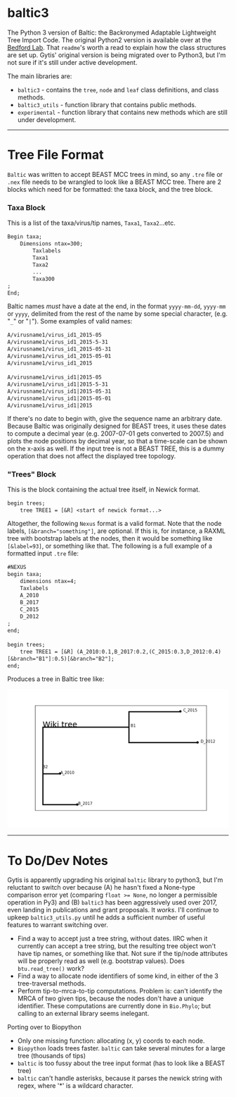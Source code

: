 # baltic3
The Python 3 version of Baltic: the Backronymed Adaptable Lightweight Tree Import Code. The original Python2 version is available over at the [Bedford Lab](https://github.com/blab/baltic). That `readme`'s worth a read to explain how the class structures are set up. Gytis' original version is being migrated over to Python3, but I'm not sure if it's still under active development.

The main libraries are:

* `baltic3` - contains the `tree`, `node` and `leaf` class definitions, and class methods.
* `baltic3_utils` - function library that contains public methods.
* `experimental` - function library that contains new methods which are still under development.

---
# Tree File Format
`Baltic` was written to accept BEAST MCC trees in mind, so any `.tre` file or `.nex` file needs to be wrangled to look like a BEAST MCC tree. There are 2 blocks which need for be formatted: the taxa block, and the tree block.

### Taxa Block

This is a list of the taxa/virus/tip names, `Taxa1`, `Taxa2`...etc.

```
Begin taxa;
    Dimensions ntax=300;
        Taxlabels
        Taxa1
        Taxa2
        ...
        Taxa300
;
End;
```

Baltic names *must* have a date at the end, in the format `yyyy-mm-dd`, `yyyy-mm` or `yyyy`, delimited from the rest of the name by some special character, (e.g. "`_`" or "`|`"). Some examples of valid names:

```
A/virusname1/virus_id1_2015-05
A/virusname1/virus_id1_2015-5-31
A/virusname1/virus_id1_2015-05-31
A/virusname1/virus_id1_2015-05-01
A/virusname1/virus_id1_2015

A/virusname1/virus_id1|2015-05
A/virusname1/virus_id1|2015-5-31
A/virusname1/virus_id1|2015-05-31
A/virusname1/virus_id1|2015-05-01
A/virusname1/virus_id1|2015
```

If there's no date to begin with, give the sequence name an arbitrary date. Because Baltic was originally designed for BEAST trees, it uses these dates to compute a decimal year (e.g. 2007-07-01 gets converted to 2007.5) and plots the node positions by decimal year, so that a time-scale can be shown on the x-axis as well. If the input tree is not a BEAST TREE, this is a dummy operation that does not affect the displayed tree topology.

### "Trees" Block
This is the block containing the actual tree itself, in Newick format.

```
begin trees;
    tree TREE1 = [&R] <start of newick format...>
```

Altogether, the following `Nexus` format is a valid format. Note that the node labels, `[&branch="something"]`, are optional. If this is, for instance, a RAXML tree with bootstrap labels at the nodes, then it would be something like `[&label=93]`, or something like that. The following is a full example of a formatted input `.tre` file:

```
#NEXUS
begin taxa;
    dimensions ntax=4;
	Taxlabels
	A_2010
	B_2017
	C_2015
	D_2012
;
end;

begin trees;
    tree TREE1 = [&R] (A_2010:0.1,B_2017:0.2,(C_2015:0.3,D_2012:0.4)[&branch="B1"]:0.5)[&branch="B2"];
end;
```

Produces a tree in Baltic tree like:

![Image of Wikitree](https://github.com/Don86/baltic3/blob/master/assets/wiki_tree.png)

---
# To Do/Dev Notes

Gytis is apparently upgrading his original `baltic` library to python3, but I'm reluctant to switch over because (A)
he hasn't fixed a None-type comparison error yet (comparing `float >= None`, no longer a permissible operation in Py3) and (B) `baltic3` has been aggressively used over 2017, even landing in publications and grant proposals. It _works_. I'll continue to upkeep `baltic3_utils.py` until he adds a sufficient number of useful features to warrant switching over.

 - Find a way to accept just a tree string, without dates. IIRC when it currently can accept a tree string, but the resulting tree object won't have tip names, or something like that. Not sure if the tip/node attributes will be properly read as well (e.g. bootstrap values). Does `btu.read_tree()` work?
 - Find a way to allocate node identifiers of some kind, in either of the 3 tree-traversal methods.
 - Perform tip-to-mrca-to-tip computations. Problem is: can't identify the MRCA of two given tips, because the nodes don't have a unique identifier. These computations are currently done in `Bio.Phylo`; but calling to an external library seems inelegant.

Porting over to Biopython

* Only one missing function: allocating (x, y) coords to each node.
* `Biopython` loads trees faster. `baltic` can take several minutes for a large tree (thousands of tips)
* `baltic` is too fussy about the tree input format (has to look like a BEAST tree)
* `baltic` can't handle asterisks, because it parses the newick string with regex, where '\*' is a wildcard character.
